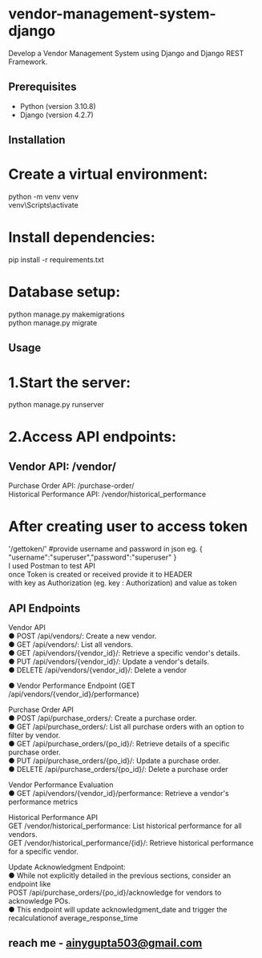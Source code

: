 # vendor-management-system-django

Develop a Vendor Management System using Django and Django REST Framework. 

## Prerequisites

- Python (version 3.10.8)
- Django (version 4.2.7)

## Installation


# Create a virtual environment:
python -m venv venv   
venv\Scripts\activate 

# Install dependencies:
pip install -r requirements.txt  

# Database setup:
python manage.py makemigrations  
python manage.py migrate  

## Usage
# 1.Start the server:
python manage.py runserver  

# 2.Access API endpoints:

## Vendor API: /vendor/
Purchase Order API: /purchase-order/  
Historical Performance API: /vendor/historical_performance  

# After creating user to access token  
'/gettoken/' #provide username and password in json eg. { "username":"superuser","password":"superuser" }  
I used Postman to test API  
once Token is created or received provide it to HEADER  
with key as Authorization (eg. key : Authorization) and value as token <received-token>    


## API Endpoints
Vendor API  
● POST /api/vendors/: Create a new vendor.  
● GET /api/vendors/: List all vendors.  
● GET /api/vendors/{vendor_id}/: Retrieve a specific vendor's details.  
● PUT /api/vendors/{vendor_id}/: Update a vendor's details.  
● DELETE /api/vendors/{vendor_id}/: Delete a vendor  
  
● Vendor Performance Endpoint (GET /api/vendors/{vendor_id}/performance)  
  
Purchase Order API  
● POST /api/purchase_orders/: Create a purchase order.  
● GET /api/purchase_orders/: List all purchase orders with an option to filter by vendor.  
● GET /api/purchase_orders/{po_id}/: Retrieve details of a specific purchase order.  
● PUT /api/purchase_orders/{po_id}/: Update a purchase order.  
● DELETE /api/purchase_orders/{po_id}/: Delete a purchase order  
  
Vendor Performance Evaluation  
● GET /api/vendors/{vendor_id}/performance: Retrieve a vendor's performance metrics  

Historical Performance API  
GET /vendor/historical_performance: List historical performance for all vendors.  
GET /vendor/historical_performance/{id}/: Retrieve historical performance for a specific vendor.  
  
Update Acknowledgment Endpoint:  
● While not explicitly detailed in the previous sections, consider an endpoint like  
POST /api/purchase_orders/{po_id}/acknowledge for vendors to acknowledge POs.  
● This endpoint will update acknowledgment_date and trigger the recalculationof average_response_time  


## reach me - ainygupta503@gmail.com

